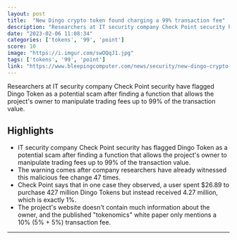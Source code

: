 ```yaml
---
layout: post
title:  "New Dingo crypto token found charging a 99% transaction fee"
description: "Researchers at IT security company Check Point security have flagged Dingo Token as a potential scam after finding a function that allows the project's owner to manipulate trading fees up to 99% of the transaction value."
date: "2023-02-06 11:08:34"
categories: ['tokens', '99', 'point']
score: 10
image: "https://i.imgur.com/swOQqJ1.jpg"
tags: ['tokens', '99', 'point']
link: "https://www.bleepingcomputer.com/news/security/new-dingo-crypto-token-found-charging-a-99-percent-transaction-fee/"
---
```


Researchers at IT security company Check Point security have flagged Dingo Token as a potential scam after finding a function that allows the project's owner to manipulate trading fees up to 99% of the transaction value.

## Highlights

- IT security company Check Point security has flagged Dingo Token as a potential scam after finding a function that allows the project's owner to manipulate trading fees up to 99% of the transaction value.
- The warning comes after company researchers have already witnessed this malicious fee change 47 times.
- Check Point says that in one case they observed, a user spent $26.89 to purchase 427 million Dingo Tokens but instead received 4.27 million, which is exactly 1%.
- The project's website doesn't contain much information about the owner, and the published "tokenomics" white paper only mentions a 10% (5% + 5%) transaction fee.

---
